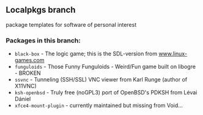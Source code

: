 ## Localpkgs branch
package templates for software of personal interest

### Packages in this branch:
- `black-box` - The logic game; this is the SDL-version from www.linux-games.com
- `funguloids` - Those Funny Funguloids - Weird/Fun game built on libogre - BROKEN
- `ssvnc` - Tunneling (SSH/SSL) VNC viewer from Karl Runge (author of X11VNC)
- `ksh-openbsd` - Truly free (noGPL3) port of OpenBSD's PDKSH from Lévai Dániel
- `xfce4-mount-plugin` - currently maintained but missing from Void...
